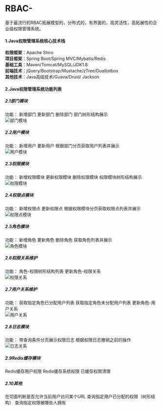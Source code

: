 # RBAC-
基于最流行的RBAC拓展模型的，分布式的，有界面的，高灵活性，高拓展性的企业级权限管理系统。

#### 1.Java权限管理系统核心技术栈
**权限框架**：Apache Shiro <br/>
**项目框架**：Spring Boot/Spring MVC/Mybatis/Redis <br/>
**基础工具**：Maven/Tomcat/MySQL/JDK1.8 <br/>
**前端技术**：jQuery/Bootstrap/Mustache/zTree/Duallistbox <br/>
**其他技术**：Java高级技术/Guava/Druid/ Jackson <br/>
#### 2.Java权限管理系统功能列表
##### 2.1部门模块
功能：
新增部门
更新部门
删除部门
部门树形结构展示</br>
![部门模块](https://github.com/zqnh/RBAC-/tree/master/img/1.jpg)
##### 2.2用户模块
功能：
新增用户
更新用户
根据部门分页获取用户列表并展示</br>
![用户模块](https://github.com/zqnh/RBAC-/tree/master/img/yonghu.jpg)
##### 2.3权限模块
功能：
新增权限模块
更新权限模块
删除权限模块
权限模块树形结构展示</br>
![权限模块](https://github.com/zqnh/RBAC-/tree/master/img/quanxian.jpg)
##### 2.4权限点模块
功能：
新增权限点
更新权限点
根据权限模块分页获取权限点列表并展示</br>
![权限点模块](https://github.com/zqnh/RBAC-/tree/master/img/quanxiandian.jpg)
##### 2.5角色模块
功能：
新增角色
更新角色
删除角色
获取角色列表并展示</br>
![角色模块](https://github.com/zqnh/RBAC-/tree/master/img/juese.jpg)
##### 2.6权限关系维护
功能：
角色-权限树形结构列表
更新角色-权限关系</br>
![权限关系](https://github.com/zqnh/RBAC-/tree/master/img/quanxianguanxi.jpg)
##### 2.7用户关系维护
功能：
获取指定角色已分配用户列表
获取指定角色未分配用户列表
更新角色-用户关系</br>
![用户关系](https://github.com/zqnh/RBAC-/tree/master/img/yonghuguanxi.jpg)
##### 2.8日志模块
功能：
带查询条件分页展示权限日志
根据权限日志撤销之前的操作</br>
![日志关系](https://github.com/zqnh/RBAC-/tree/master/img/rizhi.jpg)
##### 2.9Redis缓存模块
Redis缓存用户权限
Redis缓存系统权限
已缓存权限清理
##### 2.10其他
在切面判断是否允许当前用户访问某个URL
查询指定用户已分配的权限（树形结构）
查询指定权限被哪些人拥有
